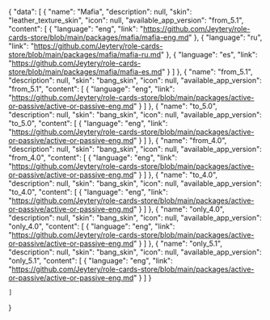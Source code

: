 {
    "data": [
        {
            "name": "Mafia",
            "description": null,
            "skin": "leather_texture_skin",
            "icon": null,
            "available_app_version": "from_5.1",
            "content": [
                {
                    "language": "eng",
                    "link": "https://github.com/Jeytery/role-cards-store/blob/main/packages/mafia/mafia-eng.md" 
                },
                {
                    "language": "ru",
                    "link": "https://github.com/Jeytery/role-cards-store/blob/main/packages/mafia/mafia-ru.md" 
                },
                {
                    "language": "es",
                    "link": "https://github.com/Jeytery/role-cards-store/blob/main/packages/mafia/mafia-es.md" 
                }
            ]
        },
        {
            "name": "from_5.1",
            "description": null,
            "skin": "bang_skin",
            "icon": null,
            "available_app_version": "from_5.1",
            "content": [
                {
                    "language": "eng",
                    "link": "https://github.com/Jeytery/role-cards-store/blob/main/packages/active-or-passive/active-or-passive-eng.md" 
                }
            ]
        },
        {
            "name": "to_5.0",
            "description": null,
            "skin": "bang_skin",
            "icon": null,
            "available_app_version": "to_5.0",
            "content": [
                {
                    "language": "eng",
                    "link": "https://github.com/Jeytery/role-cards-store/blob/main/packages/active-or-passive/active-or-passive-eng.md" 
                }
            ]
        },
         {
            "name": "from_4.0",
            "description": null,
            "skin": "bang_skin",
            "icon": null,
            "available_app_version": "from_4.0",
            "content": [
                {
                    "language": "eng",
                    "link": "https://github.com/Jeytery/role-cards-store/blob/main/packages/active-or-passive/active-or-passive-eng.md" 
                }
            ]
        },
         {
            "name": "to_4.0",
            "description": null,
            "skin": "bang_skin",
            "icon": null,
            "available_app_version": "to_4.0",
            "content": [
                {
                    "language": "eng",
                    "link": "https://github.com/Jeytery/role-cards-store/blob/main/packages/active-or-passive/active-or-passive-eng.md" 
                }
            ]
        },
        {
            "name": "only_4.0",
            "description": null,
            "skin": "bang_skin",
            "icon": null,
            "available_app_version": "only_4.0",
            "content": [
                {
                    "language": "eng",
                    "link": "https://github.com/Jeytery/role-cards-store/blob/main/packages/active-or-passive/active-or-passive-eng.md" 
                }
            ]
        },
        {
            "name": "only_5.1",
            "description": null,
            "skin": "bang_skin",
            "icon": null,
            "available_app_version": "only_5.1",
            "content": [
                {
                    "language": "eng",
                    "link": "https://github.com/Jeytery/role-cards-store/blob/main/packages/active-or-passive/active-or-passive-eng.md" 
                }
            ]
        }
        
    ]
}
